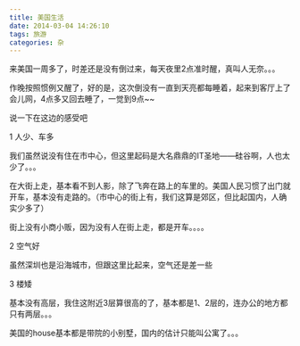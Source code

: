 ```yaml
---
title: 美国生活
date: 2014-03-04 14:26:10
tags: 旅游
categories: 杂
---
```


来美国一周多了，时差还是没有倒过来，每天夜里2点准时醒，真叫人无奈。。。 

作晚按照惯例又醒了，好的是，这次倒没有一直到天亮都每睡着，起来到客厅上了会儿网，4点多又回去睡了，一觉到9点~~

说一下在这边的感受吧

1 人少、车多

我们虽然说没有住在市中心，但这里起码是大名鼎鼎的IT圣地——硅谷啊，人也太少了。。。

在大街上走，基本看不到人影，除了飞奔在路上的车里的。美国人民习惯了出门就开车，基本没有走路的。（市中心的街上有，我们这算是郊区，但比起国内，人确实少多了）

街上没有小商小贩，因为没有人在街上走，都是开车。。。。


2 空气好

虽然深圳也是沿海城市，但跟这里比起来，空气还是差一些

3 楼矮

基本没有高层，我住这附近3层算很高的了，基本都是1、2层的，连办公的地方都只有两层。。。

美国的house基本都是带院的小别墅，国内的估计只能叫公寓了。。。

